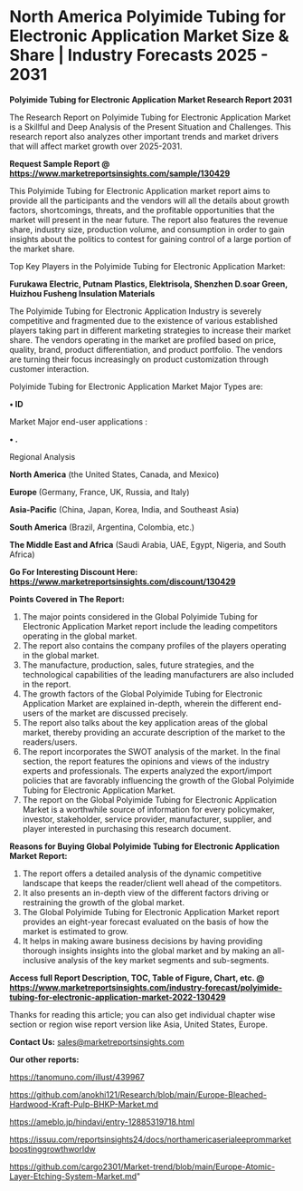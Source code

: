 # North America Polyimide Tubing for Electronic Application Market Size & Share | Industry Forecasts 2025 - 2031

<strong>Polyimide Tubing for Electronic Application Market Research Report 2031</strong>

The Research Report on Polyimide Tubing for Electronic Application Market is a Skillful and Deep Analysis of the Present Situation and Challenges. This research report also analyzes other important trends and market drivers that will affect market growth over 2025-2031.

<strong>Request Sample Report @ <a href=https://www.marketreportsinsights.com/sample/130429>https://www.marketreportsinsights.com/sample/130429</a></strong>

This Polyimide Tubing for Electronic Application market report aims to provide all the participants and the vendors will all the details about growth factors, shortcomings, threats, and the profitable opportunities that the market will present in the near future. The report also features the revenue share, industry size, production volume, and consumption in order to gain insights about the politics to contest for gaining control of a large portion of the market share.

Top Key Players in the Polyimide Tubing for Electronic Application Market:

<strong>Furukawa Electric, Putnam Plastics, Elektrisola, Shenzhen D.soar Green, Huizhou Fusheng Insulation Materials</strong>

The Polyimide Tubing for Electronic Application Industry is severely competitive and fragmented due to the existence of various established players taking part in different marketing strategies to increase their market share. The vendors operating in the market are profiled based on price, quality, brand, product differentiation, and product portfolio. The vendors are turning their focus increasingly on product customization through customer interaction.

Polyimide Tubing for Electronic Application Market Major Types are:

<strong>• ID</strong>

Market Major end-user applications :

<strong>• .</strong>

Regional Analysis

</u><strong><b>North America</b></strong> (the United States, Canada, and Mexico)

<strong><b>Europe </b></strong>(Germany, France, UK, Russia, and Italy)

<strong><b>Asia-Pacific</b></strong> (China, Japan, Korea, India, and Southeast Asia)

<strong><b>South America</b></strong> (Brazil, Argentina, Colombia, etc.)

<strong><b>The Middle East and Africa</b></strong> (Saudi Arabia, UAE, Egypt, Nigeria, and South Africa)

<strong>Go For Interesting Discount Here: <a href=https://www.marketreportsinsights.com/discount/130429>https://www.marketreportsinsights.com/discount/130429</a></strong>

<strong>Points Covered in The Report:</strong>
<ol>
  <li>The major points considered in the Global Polyimide Tubing for Electronic Application Market report include the leading competitors operating in the global market.</li>
  <li>The report also contains the company profiles of the players operating in the global market.</li>
  <li>The manufacture, production, sales, future strategies, and the technological capabilities of the leading manufacturers are also included in the report.</li>
  <li>The growth factors of the Global Polyimide Tubing for Electronic Application Market are explained in-depth, wherein the different end-users of the market are discussed precisely.</li>
  <li>The report also talks about the key application areas of the global market, thereby providing an accurate description of the market to the readers/users.</li>
  <li>The report incorporates the SWOT analysis of the market. In the final section, the report features the opinions and views of the industry experts and professionals. The experts analyzed the export/import policies that are favorably influencing the growth of the Global Polyimide Tubing for Electronic Application Market.</li>
  <li>The report on the Global Polyimide Tubing for Electronic Application Market is a worthwhile source of information for every policymaker, investor, stakeholder, service provider, manufacturer, supplier, and player interested in purchasing this research document.</li>
</ol>
<strong>Reasons for Buying Global Polyimide Tubing for Electronic Application Market Report:</strong>

<ol>
  <li>The report offers a detailed analysis of the dynamic competitive landscape that keeps the reader/client well ahead of the competitors.</li>
  <li>It also presents an in-depth view of the different factors driving or restraining the growth of the global market.</li>
  <li>The Global Polyimide Tubing for Electronic Application Market report provides an eight-year forecast evaluated on the basis of how the market is estimated to grow.</li>
  <li>It helps in making aware business decisions by having providing thorough insights insights into the global market and by making an all-inclusive analysis of the key market segments and sub-segments.</li>
</ol>
<strong>Access full Report Description, TOC, Table of Figure, Chart, etc. @ <a href=https://www.marketreportsinsights.com/industry-forecast/polyimide-tubing-for-electronic-application-market-2022-130429>https://www.marketreportsinsights.com/industry-forecast/polyimide-tubing-for-electronic-application-market-2022-130429</a></strong>


Thanks for reading this article; you can also get individual chapter wise section or region wise report version like Asia, United States, Europe.

<strong>Contact Us:</strong>
sales@marketreportsinsights.com

<strong>Our other reports:</strong>

<a href=https://tanomuno.com/illust/439967>https://tanomuno.com/illust/439967</a>

<a href=https://github.com/anokhi121/Research/blob/main/Europe-Bleached-Hardwood-Kraft-Pulp-BHKP-Market.md>https://github.com/anokhi121/Research/blob/main/Europe-Bleached-Hardwood-Kraft-Pulp-BHKP-Market.md</a>

<a href=https://ameblo.jp/hindavi/entry-12885319718.html>https://ameblo.jp/hindavi/entry-12885319718.html</a>

<a href=https://issuu.com/reportsinsights24/docs/northamericaserialeeprommarketboostinggrowthworldw>https://issuu.com/reportsinsights24/docs/northamericaserialeeprommarketboostinggrowthworldw</a>

<a href=https://github.com/cargo2301/Market-trend/blob/main/Europe-Atomic-Layer-Etching-System-Market.md>https://github.com/cargo2301/Market-trend/blob/main/Europe-Atomic-Layer-Etching-System-Market.md</a>"
